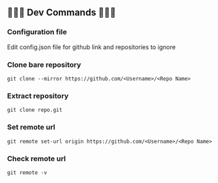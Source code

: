 ## 🚀🚀🚀 Dev Commands 🚀🚀🚀

### Configuration file
Edit config.json file for github link and repositories to ignore

### Clone bare repository
````
git clone --mirror https://github.com/<Username>/<Repo Name>
````

### Extract repository
````
git clone repo.git
````

### Set remote url
````
git remote set-url origin https://github.com/<Username>/<Repo Name>
````

### Check remote url
````
git remote -v
````